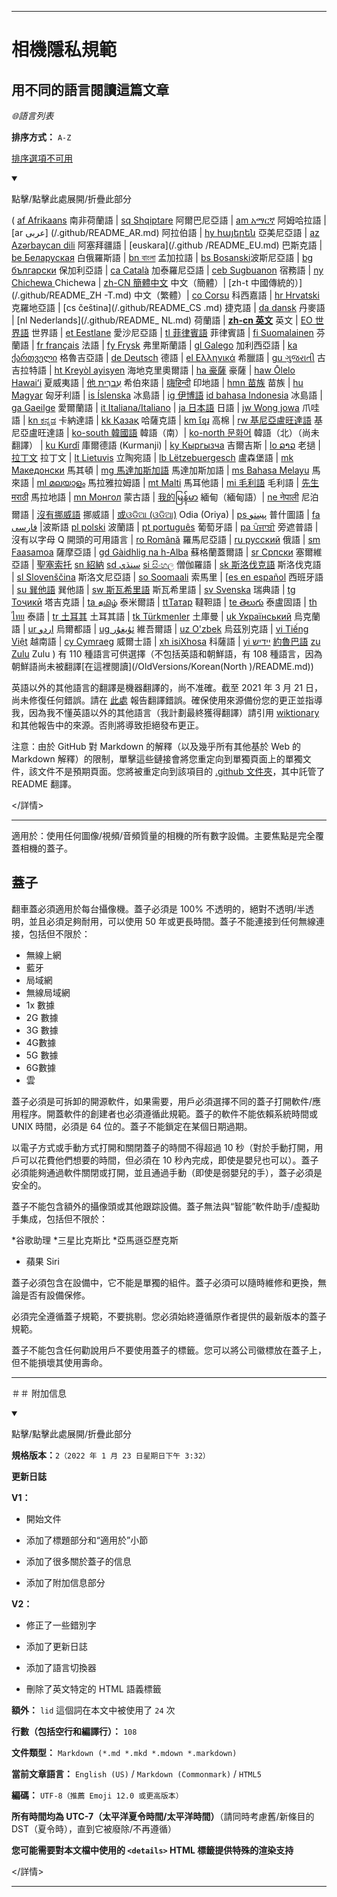 
***

# 相機隱私規範

## 用不同的語言閱讀這篇文章

_🌐語言列表_

**排序方式：** `A-Z`

[排序選項不可用](https://github.com/seanpm2001/Camera-privacy-specification/)

<details open><summary><p>點擊/點擊此處展開/折疊此部分</p></summary>

( [af Afrikaans](/.github/README_AF.md) 南非荷蘭語 | [sq Shqiptare](/.github/README_SQ.md) 阿爾巴尼亞語 | [am አማርኛ](/.github/README_AM.md) 阿姆哈拉語 | [ar عربى] (/.github/README_AR.md) 阿拉伯語 | [hy հայերեն](/.github/README_HY.md) 亞美尼亞語 | [az Azərbaycan dili](/.github/README_AZ.md) 阿塞拜疆語 | [euskara](/.github /README_EU.md) 巴斯克語 | [be Беларуская](/.github/README_BE.md) 白俄羅斯語 | [bn বাংলা](/.github/README_BN.md) 孟加拉語 | [bs Bosanski](/.github/README_BS.md)波斯尼亞語 | [bg български](/.github/README_BG.md) 保加利亞語 | [ca Català](/.github/README_CA.md) 加泰羅尼亞語 | [ceb Sugbuanon](/.github/README_CEB.md) 宿務語 | [ny Chichewa ](/.github/README_NY.md) Chichewa | [zh-CN 簡體中文](/.github/README_ZH-CN.md) 中文（簡體）| [zh-t 中國傳統的）](/.github/README_ZH -T.md) 中文（繁體）| [co Corsu](/.github/README_CO.md) 科西嘉語 | [hr Hrvatski](/.github/README_HR.md) 克羅地亞語 | [cs čeština](/.github/README_CS .md) 捷克語 | [da dansk](README_DA.md) 丹麥語 | [nl Nederlands](/.github/README_ NL.md) 荷蘭語 | [**zh-cn 英文**](/.github/README.md) 英文 | [EO 世界語](/.github/README_EO.md) 世界語 | [et Eestlane](/.github/README_ET.md) 愛沙尼亞語 | [tl 菲律賓語](/.github/README_TL.md) 菲律賓語 | [fi Suomalainen](/.github/README_FI.md) 芬蘭語 | [fr français](/.github/README_FR.md) 法語 | [fy Frysk](/.github/README_FY.md) 弗里斯蘭語 | [gl Galego](/.github/README_GL.md) 加利西亞語 | [ka ქართველი](/.github/README_KA) 格魯吉亞語 | [de Deutsch](/.github/README_DE.md) 德語 | [el Ελληνικά](/.github/README_EL.md) 希臘語 | [gu ગુજરાતી](/.github/README_GU.md) 古吉拉特語 | [ht Kreyòl ayisyen](/.github/README_HT.md) 海地克里奧爾語 | [ha 豪薩](/.github/README_HA.md) 豪薩 | [haw Ōlelo Hawaiʻi](/.github/README_HAW.md) 夏威夷語 | [他 עִברִית](/.github/README_HE.md) 希伯來語 | [嗨हिन्दी](/.github/README_HI.md) 印地語 | [hmn 苗族](/.github/README_HMN.md) 苗族 | [hu Magyar](/.github/README_HU.md) 匈牙利語 | [is Íslenska](/.github/README_IS.md) 冰島語 | [ig 伊博語](/.github/README_IG.md) [id bahasa Indonesia](/.github/README_ID.md) 冰島語 | [ga Gaeilge](/.github/README_GA.md) 愛爾蘭語 | [it Italiana/Italiano](/.github/README_IT.md) | [ja 日本語](/.github/README_JA.md) 日語 | [jw Wong jowa](/.github/README_JW.md) 爪哇語 | [kn ಕನ್ನಡ](/.github/README_KN.md) 卡納達語 | [kk Қазақ](/.github/README_KK.md) 哈薩克語 | [km ខ្មែរ](/.github/README_KM.md) 高棉 | [rw 基尼亞盧旺達語](/.github/README_RW.md) 基尼亞盧旺達語 | [ko-south 韓國語](/.github/README_KO_SOUTH.md) 韓語（南）| [ko-north 문화어](README_KO_NORTH.md) 韓語（北）（尚未翻譯） | [ku Kurdî](/.github/README_KU.md) 庫爾德語 (Kurmanji) | [ky Кыргызча](/.github/README_KY.md) 吉爾吉斯 | [lo ລາວ](/.github/README_LO.md) 老撾 | [拉丁文](/.github/README_LA.md) 拉丁文 | [lt Lietuvis](/.github/README_LT.md) 立陶宛語 | [lb Lëtzebuergesch](/.github/README_LB.md) 盧森堡語 | [mk Македонски](/.github/README_MK.md) 馬其頓 | [mg 馬達加斯加語](/.github/README_MG.md) 馬達加斯加語 | [ms Bahasa Melayu](/.github/README_MS.md) 馬來語 | [ml മലയാളം](/.github/README_ML.md) 馬拉雅拉姆語 | [mt Malti](/.github/README_MT.md) 馬耳他語 | [mi 毛利語](/.github/README_MI.md) 毛利語 | [先生मराठी](/.github/README_MR.md) 馬拉地語 | [mn Монгол](/.github/README_MN.md) 蒙古語 | [我的မြန်မာ](/.github/README_MY.md) 緬甸（緬甸語）| [ne नेपाली](/.github/README_NE.md) 尼泊爾語 | [沒有挪威語](/.github/README_NO.md) 挪威語 | [或ଓଡିଆ (ଓଡିଆ)](/.github/README_OR.md) Odia (Oriya) | [ps پښتو](/.github/README_PS.md) 普什圖語 | [fa فارسی](/.github/README_FA.md) |波斯語 [pl polski](/.github/README_PL.md) 波蘭語 | [pt português](/.github/README_PT.md) 葡萄牙語 | [pa ਪੰਜਾਬੀ](/.github/README_PA.md) 旁遮普語 |沒有以字母 Q 開頭的可用語言 | [ro Română](/.github/README_RO.md) 羅馬尼亞語 | [ru русский](/.github/README_RU.md) 俄語 | [sm Faasamoa](/.github/README_SM.md) 薩摩亞語 | [gd Gàidhlig na h-Alba](/.github/README_GD.md) 蘇格蘭蓋爾語 | [sr Српски](/.github/README_SR.md) 塞爾維亞語 | [聖塞索托](/.github/README_ST.md) [sn 紹納](/.github/README_SN.md) [sd سنڌي](/.github/README_SD.md) [si සිංහල](/.github/README_SI.md) 僧伽羅語 | [sk 斯洛伐克語](/.github/README_SK.md) 斯洛伐克語 | [sl Slovenščina](/.github/README_SL.md) 斯洛文尼亞語 | [so Soomaali](/.github/README_SO.md) 索馬里 | [[es en español](/.github/README_ES.md) 西班牙語 | [su 巽他語](/.github/README_SU.md) 巽他語 | [sw 斯瓦希里語](/.github/README_SW.md) 斯瓦希里語 | [sv Svenska](/.github/README_SV.md) 瑞典語 | [tg Тоҷикӣ](/.github/README_TG.md) 塔吉克語 | [ta தமிழ்](/.github/README_TA.md) 泰米爾語 | [ttТатар](/.github/README_TT.md) 韃靼語 | [te తెలుగు](/.github/README_TE.md) 泰盧固語 | [th ไทย](/.github/README_TH.md) 泰語 | [tr 土耳其](/.github/README_TR.md) 土耳其語 | [tk Türkmenler](/.github/README_TK.md) 土庫曼 | [uk Український](/.github/README_UK.md) 烏克蘭語 | [ur اردو](/.github/README_UR.md) 烏爾都語 | [ug ئۇيغۇر](/.github/README_UG.md) 維吾爾語 | [uz O'zbek](/.github/README_UZ.md) 烏茲別克語 | [vi Tiếng Việt](/.github/README_VI.md) 越南語 | [cy Cymraeg](/.github/README_CY.md) 威爾士語 | [xh isiXhosa](/.github/README_XH.md) 科薩語 | [yi יידיש](/.github/README_YI.md) [約魯巴語](/.github/README_YO.md) [zu Zulu](/.github/README_ZU.md) Zulu ) 有 110 種語言可供選擇（不包括英語和朝鮮語，有 108 種語言，因為朝鮮語尚未被翻譯[在這裡閱讀](/OldVersions/Korean(North )/README.md))

英語以外的其他語言的翻譯是機器翻譯的，尚不准確。截至 2021 年 3 月 21 日，尚未修復任何錯誤。請在 [此處](https://github.com/seanpm2001/SeansLifeArchive_Extras_Wikipedia/issues/) 報告翻譯錯誤。確保使用來源備份您的更正並指導我，因為我不懂英語以外的其他語言（我計劃最終獲得翻譯）請引用 [wiktionary](https://en.wiktionary.org) 和其他報告中的來源。否則將導致拒絕發布更正。

注意：由於 GitHub 對 Markdown 的解釋（以及幾乎所有其他基於 Web 的 Markdown 解釋）的限制，單擊這些鏈接會將您重定向到單獨頁面上的單獨文件，該文件不是預期頁面。您將被重定向到該項目的 [.github 文件夾](/.github/)，其中託管了 README 翻譯。

</詳情>

---

適用於：使用任何圖像/視頻/音頻質量的相機的所有數字設備。主要焦點是完全覆蓋相機的蓋子。

## 蓋子

翻車蓋必須適用於每台攝像機。蓋子必須是 100% 不透明的，絕對不透明/半透明，並且必須足夠耐用，可以使用 50 年或更長時間。蓋子不能連接到任何無線連接，包括但不限於：

- 無線上網
- 藍牙
- 局域網
- 無線局域網
- 1x 數據
- 2G 數據
- 3G 數據
- 4G數據
- 5G 數據
- 6G數據
- 雲

蓋子必須是可拆卸的開源軟件，如果需要，用戶必須選擇不同的蓋子打開軟件/應用程序。開蓋軟件的創建者也必須遵循此規範。蓋子的軟件不能依賴系統時間或 UNIX 時間，必須是 64 位的。蓋子不能鎖定在某個日期過期。

以電子方式或手動方式打開和關閉蓋子的時間不得超過 10 秒（對於手動打開，用戶可以花費他們想要的時間，但必須在 10 秒內完成，即使是嬰兒也可以）。蓋子必須能夠通過軟件關閉或打開，並且通過手動（即使是弱嬰兒的手），蓋子必須是安全的。

蓋子不能包含額外的攝像頭或其他跟踪設備。蓋子無法與“智能”軟件助手/虛擬助手集成，包括但不限於：

*谷歌助理
*三星比克斯比
*亞馬遜亞歷克斯
* 蘋果 Siri

蓋子必須包含在設備中，它不能是單獨的組件。蓋子必須可以隨時維修和更換，無論是否有設備保修。

必須完全遵循蓋子規範，不要挑剔。您必須始終遵循原作者提供的最新版本的蓋子規範。

蓋子不能包含任何勸說用戶不要使用蓋子的標籤。您可以將公司徽標放在蓋子上，但不能損壞其使用壽命。

***

＃＃ 附加信息

<details open><summary><p>點擊/點擊此處展開/折疊此部分</p></summary>

**規格版本：**`2（2022 年 1 月 23 日星期日下午 3:32）`

**更新日誌**

**V1：**

- 開始文件

- 添加了標題部分和“適用於”小節

- 添加了很多關於蓋子的信息

- 添加了附加信息部分

**V2：**

- 修正了一些錯別字

- 添加了更新日誌

- 添加了語言切換器

- 刪除了英文特定的 HTML 語義標籤

**額外：** `lid` 這個詞在本文中被使用了 `24` 次

**行數（包括空行和編譯行）：** `108`

**文件類型：** `Markdown (*.md *.mkd *.mdown *.markdown)`

**當前文章語言：** `English (US)` / `Markdown (Commonmark)` / `HTML5`

**編碼：** `UTF-8（推薦 Emoji 12.0 或更高版本）`

**所有時間均為 UTC-7（太平洋夏令時間/太平洋時間）**（請同時考慮舊/新條目的 DST（夏令時），直到它被廢除/不再遵循）

**您可能需要對本文檔中使用的 `<details>` HTML 標籤提供特殊的渲染支持**

</詳情>

***
